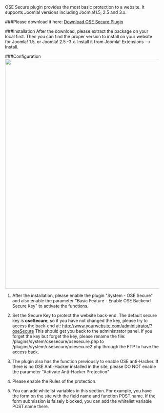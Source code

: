 OSE Secure plugin provides the most basic protection to a website. 
It supports Joomla! versions including Joomla!1.5, 2.5 and 3.x.

###Please download it here:
[Download OSE Secure Plugin](https://github.com/ShawnOSE/OSE-Secure-Plugin/archive/master.zip)

###Installation 
After the download, please extract the package on your local first. Then you can find the proper version to install on your website for Joomla! 1.5, or Joomla! 2.5.-3.x. Install it from Joomla! Extensions --> Install.

###Configuration
<img src="https://cdn.protect-website.co/centrora_web/images/Community/OSE%20Secure%20Plugin/2017-03-17_15-55-40.png" width="750">

1. After the installation, please enable the plugin "System - OSE Secure" and also enable the parameter "Basic Feature - Enable OSE Backend Secure Key" to activate the functions.

2. Set the Secure Key to protect the website back-end. 
The default secure key is **oseSecure**, so if you have not changed the key, please try to access the back-end at:
http://www.yourwebsite.com/administrator/?oseSecure
This should get you back to the administrator panel.
If you forget the key but forget the key, please rename the file:  /plugins/system/osesecure/osesecure.php to /plugins/system/osesecure/osesecure2.php through the FTP to have the access back.

3. The plugin also has the function previously to enable OSE anti-Hacker. If there is no OSE Anti-Hacker installed in the site, please DO NOT enable the parameter "Activate Anti-Hacker Protection"

4. Please enable the Rules of the protection.

5. You can add whitelist variables in this section. For example, you have the form on the site with the field name and function POST.name. If the form submission is falsely blocked, you can add the whitelist variable POST.name there.